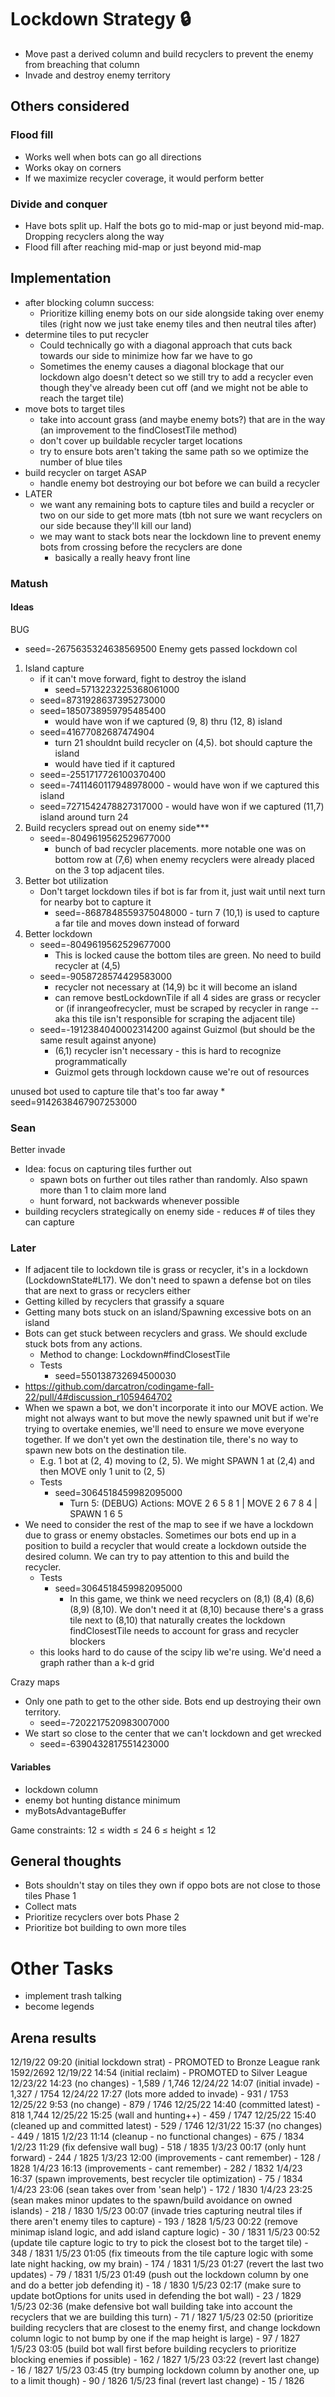 # Lockdown Strategy 🔒
  * Move past a derived column and build recyclers to prevent the enemy from breaching that column
  * Invade and destroy enemy territory

## Others considered
### Flood fill
  * Works well when bots can go all directions
  * Works okay on corners
  * If we maximize recycler coverage, it would perform better

### Divide and conquer
  * Have bots split up. Half the bots go to mid-map or just beyond mid-map. Dropping recyclers along the way
  * Flood fill after reaching mid-map or just beyond mid-map

## Implementation
  * after blocking column success:
    * Prioritize killing enemy bots on our side alongside taking over enemy tiles (right now we just take enemy 
      tiles and then neutral tiles after)
  * determine tiles to put recycler
    * Could technically go with a diagonal approach that cuts back towards our side to minimize how far we have to go
    * Sometimes the enemy causes a diagonal blockage that our lockdown algo doesn't detect so we still try to add a 
      recycler even though they've already been cut off (and we might not be able to reach the target tile)
  * move bots to target tiles
    * take into account grass (and maybe enemy bots?) that are in the way (an improvement to the findClosestTile method)
    * don't cover up buildable recycler target locations
    * try to ensure bots aren't taking the same path so we optimize the number of blue tiles
  * build recycler on target ASAP
    * handle enemy bot destroying our bot before we can build a recycler
  * LATER
    * we want any remaining bots to capture tiles and build a recycler or two on our side to get more mats (tbh not 
      sure we want recyclers on our side because they'll kill our land)
    * we may want to stack bots near the lockdown line to prevent enemy bots from crossing before the recyclers are 
      done
      * basically a really heavy front line

### Matush
#### Ideas
BUG 
  - seed=-2675635324638569500 Enemy gets passed lockdown col

1. Island capture
    * if it can't move forward, fight to destroy the island
      * seed=5713223225368061000
    * seed=8731928637395273000 
    * seed=1850738959795485400
      * would have won if we captured (9, 8) thru (12, 8) island
    * seed=41677082687474904
      * turn 21 shouldnt build recycler on (4,5). bot should capture the island
      * would have tied if it captured
    * seed=-2551717726100370400
    * seed=-7411460117948978000 - would have won if we captured this island
    * seed=7271542478827317000 - would have won if we captured (11,7) island around turn 24
2. Build recyclers spread out on enemy side***
   * seed=-8049619562529677000
     * bunch of bad recycler placements. more notable one was on bottom row at (7,6) when enemy recyclers were 
       already placed on the 3 top adjacent tiles.
3. Better bot utilization
   * Don't target lockdown tiles if bot is far from it, just wait until next turn for nearby bot to capture it
     * seed=-8687848559375048000 - turn 7 (10,1) is used to capture a far tile and moves down instead of forward
5. Better lockdown
   * seed=-8049619562529677000
     * This is locked cause the bottom tiles are green. No need to build recycler at (4,5)
   * seed=-9058728574429583000
     * recycler not necessary at (14,9) bc it will become an island
     * can remove bestLockdownTile if all 4 sides are grass or recycler or (if inrangeofrecycler, must be scraped by 
       recycler in range -- aka this tile isn't responsible for scraping the adjacent tile)
   * seed=-1912384040002314200 against Guizmol (but should be the same result against anyone)
     * (6,1) recycler isn't necessary - this is hard to recognize programmatically
     * Guizmol gets through lockdown cause we're out of resources


unused bot used to capture tile that's too far away
    * seed=9142638467907253000


### Sean
Better invade
   * Idea: focus on capturing tiles further out
     * spawn bots on further out tiles rather than randomly. Also spawn more than 1 to claim more land
     * hunt forward, not backwards whenever possible
   * building recyclers strategically on enemy side - reduces # of tiles they can capture

### Later
* If adjacent tile to lockdown tile is grass or recycler, it's in a lockdown (LockdownState#L17). We don't need to 
   spawn a defense bot on tiles that are next to grass or recyclers either
* Getting killed by recyclers that grassify a square 
* Getting many bots stuck on an island/Spawning excessive bots on an island
* Bots can get stuck between recyclers and grass. We should exclude stuck bots from any actions. 
  * Method to change: Lockdown#findClosestTile 
  * Tests
    * seed=550138732694500030
* https://github.com/darcatron/codingame-fall-22/pull/4#discussion_r1059464702
* When we spawn a bot, we don't incorporate it into our MOVE action. We might not always want to but move the newly 
  spawned unit but if we're trying to overtake enemies, we'll need to ensure we move everyone together. If we don't 
  yet own the destination tile, there's no way to spawn new bots on the destination tile.
  * E.g. 1 bot at (2, 4) moving to (2, 5). We might SPAWN 1 at (2,4) and then MOVE only 1 unit to (2, 5)
  * Tests
    * seed=3064518459982095000 
      * Turn 5: (DEBUG) Actions: MOVE 2 6 5 8 1 | MOVE 2 6 7 8 4 | SPAWN 1 6 5
* We need to consider the rest of the map to see if we have a lockdown due to grass or enemy obstacles. Sometimes 
  our bots end up in a position to build a recycler that would create a lockdown outside the desired column. We can 
  try to pay attention to this and build the recycler.  
  * Tests
    * seed=3064518459982095000
      * In this game, we think we need recyclers on (8,1) (8,4) (8,6) (8,9) (8,10). We don't need it at (8,10) 
        because there's a grass tile next to (8,10) that naturally creates the lockdown
findClosestTile needs to account for grass and recycler blockers 
   * this looks hard to do cause of the scipy lib we're using. We'd need a graph rather than a k-d grid

Crazy maps
* Only one path to get to the other side. Bots end up destroying their own territory.
  * seed=-7202217520983007000
* We start so close to the center that we can't lockdown and get wrecked
  * seed=-6390432817551423000



#### Variables
* lockdown column
* enemy bot hunting distance minimum
* myBotsAdvantageBuffer

Game constraints: 
12 ≤ width ≤ 24
6 ≤ height ≤ 12


## General thoughts
  * Bots shouldn't stay on tiles they own if oppo bots are not close to those tiles
Phase 1
  * Collect mats
  * Prioritize recyclers over bots
Phase 2
  * Prioritize bot building to own more tiles

# Other Tasks
- implement trash talking
- become legends

## Arena results
12/19/22 09:20 (initial lockdown strat) - PROMOTED to Bronze League rank 1592/2692
12/19/22 14:54 (initial reclaim) - PROMOTED to Silver League 
12/23/22 14:23 (no changes) - 1,589 / 1,746
12/24/22 14:07 (initial invade) - 1,327 / 1754
12/24/22 17:27 (lots more added to invade) - 931 / 1753
12/25/22 9:53 (no change) - 879 / 1746
12/25/22 14:40 (committed latest) - 818 1,744
12/25/22 15:25 (wall and hunting++) - 459 / 1747
12/25/22 15:40 (cleaned up and committed latest) - 529 / 1746
12/31/22 15:37 (no changes) - 449 / 1815
1/2/23 11:14 (cleanup - no functional changes) - 675 / 1834
1/2/23 11:29 (fix defensive wall bug) - 518 / 1835
1/3/23 00:17 (only hunt forward) - 244 / 1825
1/3/23 12:00 (improvements - cant remember) - 128 / 1828
1/4/23 16:13 (improvements - cant remember) - 282 / 1832
1/4/23 16:37 (spawn improvements, best recycler tile optimization) - 75 / 1834
1/4/23 23:06 (sean takes over from 'sean help') - 172 / 1830
1/4/23 23:25 (sean makes minor updates to the spawn/build avoidance on owned islands) - 218 / 1830
1/5/23 00:07 (invade tries capturing neutral tiles if there aren't enemy tiles to capture) - 193 / 1828
1/5/23 00:22 (remove minimap island logic, and add island capture logic) - 30 / 1831
1/5/23 00:52 (update tile capture logic to try to pick the closest bot to the target tile) - 348 / 1831
1/5/23 01:05 (fix timeouts from the tile capture logic with some late night hacking, ow my brain) - 174 / 1831
1/5/23 01:27 (revert the last two updates) - 79 / 1831
1/5/23 01:49 (push out the lockdown column by one and do a better job defending it) - 18 / 1830
1/5/23 02:17 (make sure to update botOptions for units used in defending the bot wall) - 23 / 1829
1/5/23 02:36 (make defensive bot wall building take into account the recyclers that we are building this turn) - 71 / 1827 
1/5/23 02:50 (prioritize building recyclers that are closest to the enemy first, and change lockdown column logic to not bump by one if the map height is large) - 97 / 1827 
1/5/23 03:05 (build bot wall first before building recyclers to prioritize blocking enemies if possible) - 162 / 1827
1/5/23 03:22 (revert last change) - 16 / 1827
1/5/23 03:45 (try bumping lockdown column by another one, up to a limit though) - 90 / 1826
1/5/23 final (revert last change) - 15 / 1826

